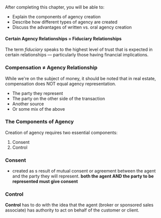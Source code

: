 After completing this chapter, you will be able to:
- Explain the components of agency creation
- Describe how different types of agency are created
- Discuss the advantages of written vs. oral agency creation
#### Certain Agency Relationships = Fiduciary Relationships
The term _fiduciary_ speaks to the highest level of trust that is expected in certain relationships — particularly those having financial implications.
### Compensation ≠ Agency Relationship
While we're on the subject of money, it should be noted that in real estate, compensation does NOT equal agency representation.
- The party they represent
- The party on the other side of the transaction
- Another source
- Or some mix of the above

### The Components of Agency
Creation of agency requires two essential components:
1. Consent
2. Control
### Consent
- created as s result of mutual consent or agreement between the agent and  the party they will represent.
**both the agent AND the party to be represented must give consent**
### Control
**Control** has to do with the idea that the agent (broker or sponsored sales associate) has authority to act on behalf of the customer or client.

